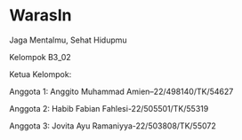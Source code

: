 # WarasIn
Jaga Mentalmu, Sehat Hidupmu 


Kelompok B3_02 

Ketua Kelompok: 

Anggota 1: Anggito Muhammad Amien–22/498140/TK/54627

Anggota 2: Habib Fabian Fahlesi-22/505501/TK/55319

Anggota 3: Jovita Ayu Ramaniyya-22/503808/TK/55072

